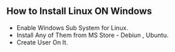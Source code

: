 ## How to Install Linux ON Windows
- Enable Windows Sub System for Linux.
- Install Any of Them from MS Store - Debiun , Ubuntu.
- Create User On It.